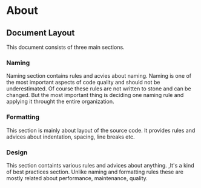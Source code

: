 <link href="style.css" type="text/css" rel="stylesheet"></link>

# About

## Document Layout

This document consists of three main sections.

### Naming 

Naming section contains rules and acvies about naming. Naming is one of the most important aspects of code quality and should not be underestimated.
Of course these rules are not written to stone and can be changed. But the most important thing is deciding one naming rule and applying it throught the entire organization.

### Formatting

This section is mainly about layout of the source code. It provides rules and advices about indentation, spacing, line breaks etc.

### Design

This section containts various rules and advices about anything. ,It's a kind of best practices section. Unlike naming and formatting rules these are mostly related about performance, maintenance, quality. 

<div style="page-break-after: always;"></div>